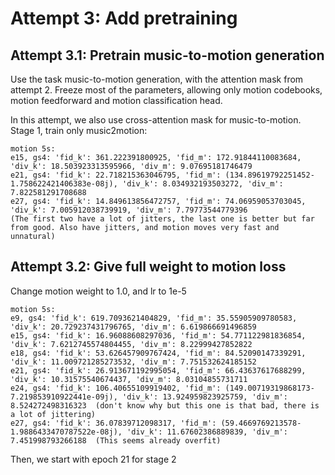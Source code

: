 
# Attempt 3: Add pretraining

## Attempt 3.1: Pretrain music-to-motion generation
Use the task music-to-motion generation, with the attention mask from attempt 2. Freeze most of the parameters,
allowing only motion codebooks, motion feedforward and motion classification head.

In this attempt, we also use cross-attention mask for music-to-motion.
Stage 1, train only music2motion:

    motion 5s:
    e15, gs4: 'fid_k': 361.222391800925, 'fid_m': 172.91844110083684, 'div_k': 18.503923313595966, 'div_m': 9.07695181746479
    e21, gs4: 'fid_k': 22.718215363046795, 'fid_m': (134.89619792251452-1.758622421406383e-08j), 'div_k': 8.034932193503272, 'div_m': 7.822581291708688
    e27, gs4: 'fid_k': 14.849613856472757, 'fid_m': 74.06959053703045, 'div_k': 7.005912038739919, 'div_m': 7.79773544779396
    (The first two have a lot of jitters, the last one is better but far from good. Also have jitters, and motion moves very fast and unnatural)


## Attempt 3.2: Give full weight to motion loss
Change motion weight to 1.0, and lr to 1e-5

    motion 5s:
    e9, gs4: 'fid_k': 619.7093621404829, 'fid_m': 35.55905909780583, 'div_k': 20.729237431796765, 'div_m': 6.619866691496859
    e15, gs4: 'fid_k': 16.96088608297036, 'fid_m': 54.771122981836854, 'div_k': 7.6212745574804455, 'div_m': 8.22999427852822
    e18, gs4: 'fid_k': 53.626457909767424, 'fid_m': 84.52090147339291, 'div_k': 11.009721285273532, 'div_m': 7.751532624185152
    e21, gs4: 'fid_k': 26.913671192995054, 'fid_m': 66.43637617688299, 'div_k': 10.31575540674437, 'div_m': 8.03104855731711
    e24, gs4: 'fid_k': 106.40655109919402, 'fid_m': (149.00719319868173-7.219853910922441e-09j), 'div_k': 13.924959823925759, 'div_m': 8.524272498316323  (don't know why but this one is that bad, there is a lot of jittering)
    e27, gs4: 'fid_k': 36.07839712098317, 'fid_m': (59.4669769213578-1.9886433470787522e-08j), 'div_k': 11.67602386889839, 'div_m': 7.451998793266188  (This seems already overfit)

Then, we start with epoch 21 for stage 2

